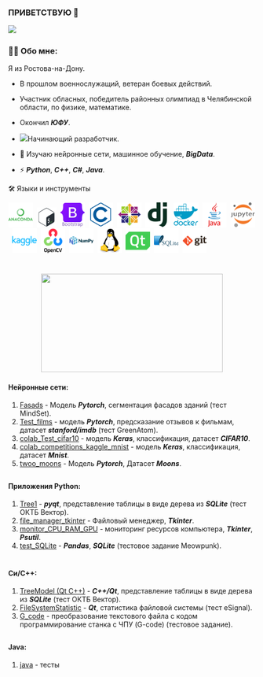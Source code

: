 ### ПРИВЕТСТВУЮ 👋

<div id="header" >
  <img src="https://media.giphy.com/media/M9gbBd9nbDrOTu1Mqx/giphy.gif" width="100"/>
</div>

### :man_technologist: Обо мне:  

Я из Ростова-на-Дону.

- В прошлом военнослужащий, ветеран боевых действий.

- Участник обласных, победитель районных олимпиад в Челябинской области, по физике, математике.

- Окончил ___ЮФУ___.   
  
- <img src="https://media.giphy.com/media/WUlplcMpOCEmTGBtBW/giphy.gif" width="30">Начинающий разработчик.

- :seedling: Изучаю нейронные сети, машинное обучение, ___BigData___.

- :zap: ___Python___, ___C++___, ___C#___, ___Java___.


:hammer_and_wrench: Языки и инструменты  

<div>
  <img src="https://github.com/devicons/devicon/blob/master/icons/anaconda/anaconda-original-wordmark.svg" title="Anaconda" alt="Anaconda" width="50" height="50"/>&nbsp;
  <img src="https://github.com/devicons/devicon/blob/master/icons/bash/bash-original.svg" title="bash" alt="bash" width="40" height="40"/>&nbsp;
  <img src="https://github.com/devicons/devicon/blob/master/icons/bootstrap/bootstrap-original-wordmark.svg" title="Bootstrap" alt="Bootstrap" width="50" height="50"/>&nbsp;
  <img src="https://github.com/devicons/devicon/blob/master/icons/c/c-line.svg" title="Си" alt="Си" width="50" height="50"/>&nbsp;
  <img src="https://github.com/devicons/devicon/blob/master/icons/centos/centos-original.svg" title="Centos" alt="Centos" width="50" height="50"/>&nbsp;
  <img src="https://github.com/devicons/devicon/blob/master/icons/django/django-plain.svg" title="Django" alt="Django " width="50" height="50"/>&nbsp;
  <img src="https://github.com/devicons/devicon/blob/master/icons/docker/docker-plain-wordmark.svg"  title="docker" alt="docker" width="50" height="50"/>&nbsp;
  <img src="https://github.com/devicons/devicon/blob/master/icons/java/java-original-wordmark.svg" title="Java" alt="java" width="50" height="50"/>&nbsp;
  <img src="https://github.com/devicons/devicon/blob/master/icons/jupyter/jupyter-original-wordmark.svg" title="jupyter" alt="jupyter" width="50" height="50"/>&nbsp;
  <img src="https://github.com/devicons/devicon/blob/master/icons/kaggle/kaggle-original-wordmark.svg" title="kaggle" alt="kaggle" width="50" height="50"/>&nbsp;
  <img src="https://github.com/devicons/devicon/blob/master/icons/opencv/opencv-original-wordmark.svg" title="OpenCv"  alt="OpenCv" width="50" height="50"/>&nbsp;
  <img src="https://github.com/devicons/devicon/blob/master/icons/numpy/numpy-original-wordmark.svg" title="NumPy"  alt="NumPy" width="50" height="50"/>&nbsp;
  <img src="https://github.com/devicons/devicon/blob/master/icons/linux/linux-original.svg" title="Linux" alt="linux" width="50" height="50"/>&nbsp;
  <img src="https://github.com/devicons/devicon/blob/master/icons/qt/qt-original.svg" title="Qt" alt="Qt" width="50" height="50"/>&nbsp;
  <img src="https://github.com/devicons/devicon/blob/master/icons/sqlite/sqlite-original-wordmark.svg" title="SQLite" alt="SQLite" width="50" height="50"/>&nbsp;
  <img src="https://github.com/devicons/devicon/blob/master/icons/git/git-original-wordmark.svg" title="Git" **alt="Git" width="50" height="50"/>
</div>

#  
<div align="center">
  <img src="https://media.giphy.com/media/dWesBcTLavkZuG35MI/giphy.gif" width="370" height="200"/>
</div>  

#### Нейронные сети:  


1. [Fasads](https://github.com/drug173/Python/blob/main/Fasads_windows_mask_count_.ipynb) - Модель ___Pytorch___, сегментация фасадов зданий (тест MindSet).  
2. [Test_films](https://github.com/drug173/Python/tree/main/test_films) - модель ___Pytorch___, предсказаниe отзывов к фильмам, датасет ___stanford/imdb___ (тест GreenAtom).   
3. [colab_Test_cifar10](https://github.com/drug173/Python/blob/main/Neural_Networks/colab_Test_cifar10.ipynb) - модель ___Keras___, классификация, датасет ___CIFAR10___.  
4. [colab_competitions_kaggle_mnist](https://github.com/drug173/Python/blob/main/Neural_Networks/colab_competitions_kaggle_mnist.ipynb) - модель ___Keras___, классификация, датасет ___Mnist___.
5. [twoo_moons](https://github.com/drug173/Python/blob/main/Neural_Networks/6_twoo_moons.ipynb) - Модель ___Pytorch___, Датасет ___Moons___.

##
#### Приложения Python:  

1. [Tree1](https://github.com/drug173/Python/tree/main/applications/Tree1) - ___pyqt___, представление таблицы в виде дерева из ___SQLite___ (тест ОКТБ Вектор).  
2. [file_manager_tkinter](https://github.com/drug173/Python/tree/main/applications/file_manager_tkinter) - Файловый менеджер, ___Tkinter___.  
3. [monitor_CPU_RAM_GPU](https://github.com/drug173/Python/tree/main/applications/monitor_CPU_RAM_GPU) - мониторинг ресурсов компьютера, ___Tkinter___, ___Psutil___.  
4. [test_SQLite](https://github.com/drug173/Python/tree/main/applications/test_SQLite) - ___Pandas___, ___SQLite___ (тестовое задание  Meowpunk).  

#  
#### Си/C++:  

1. [TreeModel (Qt C++)](https://github.com/drug173/C/tree/main/TreeModel%20(Qt%20C%2B%2B)/TreeModel) - ___C++/Qt___, представление таблицы в виде дерева из ___SQLite___ (тест ОКТБ Вектор).  
2. [FileSystemStatistic](https://github.com/drug173/C/tree/main/FileSystemStatistic) - ___Qt___, статистика файловой системы (тест eSignal).  
3. [G_code](https://github.com/drug173/C/tree/main/G_code) - преобразование текстового файла с кодом программирование станка с ЧПУ (G-code) (тестовое задание).  

## 
#### Java:  

1. [java](https://github.com/drug173/Java) - тесты  
     
## 
